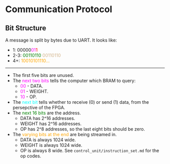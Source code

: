# Communication Protocol

## Bit Structure

A message is split by bytes due to UART. It looks like:
- 1: 00000<span style="color:magenta">01</span><span style="color:red">1</span>
- 2-3: <span style="color:green">00110110</span> <span style="color:tan">00110110</span>
- 4+: <span style="color:orange">10010101110...</span>

-----

- The first five bits are unused.
- The <span style="color:magenta">next two bits</span> tells the computer which BRAM to query:
    - <span style="color:magenta">00</span> - DATA.
    - <span style="color:magenta">01</span> - WEIGHT.
    - <span style="color:magenta">10</span> - OP.
- The <span style="color:cyan">next bit</span> tells whether to receive (0) or send (1) data, from the persepctive of the FPGA.
- The <span style="color:green">next 16 bits</span> are the address.
    - DATA has 2^16 addresses.
    - WEIGHT has 2^16 addresses.
    - OP has 2^8 addresses, so the last eight bits should be zero.
- The <span style="color:orange">varying bits at the end</span> are being streamed in.
    - DATA is always 1024 wide.
    - WEIGHT is always 1024 wide.
    - OP is always 8 wide. See `control_unit/instruction_set.md` for the op codes.


